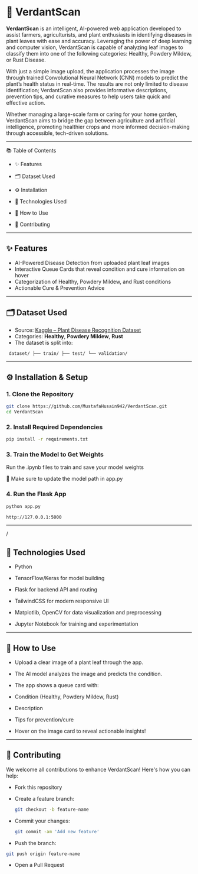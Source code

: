 # 🌱 VerdantScan

**VerdantScan** is an intelligent, AI-powered web application developed to assist farmers, agriculturists, and plant enthusiasts in identifying diseases in plant leaves with ease and accuracy. Leveraging the power of deep learning and computer vision, VerdantScan is capable of analyzing leaf images to classify them into one of the following categories: Healthy, Powdery Mildew, or Rust Disease.

With just a simple image upload, the application processes the image through trained Convolutional Neural Network (CNN) models to predict the plant’s health status in real-time. The results are not only limited to disease identification; VerdantScan also provides informative descriptions, prevention tips, and curative measures to help users take quick and effective action.

Whether managing a large-scale farm or caring for your home garden, VerdantScan aims to bridge the gap between agriculture and artificial intelligence, promoting healthier crops and more informed decision-making through accessible, tech-driven solutions.

---

📚 Table of Contents

- ✨ Features

- 🗂 Dataset Used

- ⚙️ Installation

- 🧰 Technologies Used

- 🚀 How to Use

- 🤝 Contributing

---

## ✨ Features

-  AI-Powered Disease Detection from uploaded plant leaf images
-  Interactive Queue Cards that reveal condition and cure information on hover
-  Categorization of Healthy, Powdery Mildew, and Rust conditions
-  Actionable Cure & Prevention Advice

---

## 🗂 Dataset Used

- Source: [Kaggle – Plant Disease Recognition Dataset](https://www.kaggle.com/datasets/rashikrahmanpritom/plant-disease-recognition-dataset)
- Categories: **Healthy**, **Powdery Mildew**, **Rust**
- The dataset is split into:
 ```bash
  dataset/ ├── train/ ├── test/ └── validation/
```

---

## ⚙️ Installation & Setup

###  1. Clone the Repository

```bash
git clone https://github.com/MustafaHusain942/VerdantScan.git
cd VerdantScan
```

###  2. Install Required Dependencies

```bash
pip install -r requirements.txt 
```

###  3. Train the Model to Get Weights

Run the .ipynb files to train and save your model weights

🔁 Make sure to update the model path in app.py

###  4. Run the Flask App

```bash
python app.py
```
```bash
http://127.0.0.1:5000
```

---

/

## 🧰 Technologies Used

- Python

- TensorFlow/Keras for model building

- Flask for backend API and routing

- TailwindCSS for modern responsive UI

- Matplotlib, OpenCV for data visualization and preprocessing

- Jupyter Notebook for training and experimentation

---

## 🚀 How to Use

- Upload a clear image of a plant leaf through the app.

- The AI model analyzes the image and predicts the condition.

- The app shows a queue card with:

- Condition (Healthy, Powdery Mildew, Rust)

- Description

- Tips for prevention/cure

- Hover on the image card to reveal actionable insights!

---

## 🤝 Contributing

We welcome all contributions to enhance VerdantScan! Here's how you can help:

- Fork this repository

- Create a feature branch:
  ```bash
  git checkout -b feature-name
  ```

- Commit your changes:
  ```bash
  git commit -am 'Add new feature'
  ```
  
- Push the branch:
```bash
git push origin feature-name
```
- Open a Pull Request
